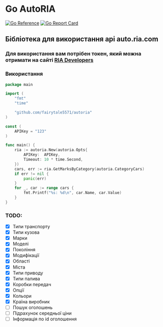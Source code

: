 # Go AutoRIA

[![Go Reference](https://pkg.go.dev/badge/github.com/fairytale5571/autoria.svg)](https://pkg.go.dev/github.com/fairytale5571/autoria)
[![Go Report Card](https://goreportcard.com/badge/github.com/fairytale5571/autoria)](https://goreportcard.com/report/github.com/fairytale5571/autoria)


## Бібліотека для використання api auto.ria.com

### Для використання вам потрібен токен, який можна отримати на сайті [RIA Developers](https://developers.ria.com/)

### Використання

```go
package main

import (
	"fmt"
	"time"

	"github.com/fairytale5571/autoria"
)

const (
	APIKey = "123"
)

func main() {
	ria := autoria.New(autoria.Opts{
		APIKey:  APIKey,
		Timeout: 10 * time.Second,
	})
	cars, err := ria.GetMarksByCategory(autoria.CategoryCars)
	if err != nil {
		panic(err)
	}
	for _, car := range cars {
		fmt.Printf("%s: %d\n", car.Name, car.Value)
	}
}

```

### TODO:

 - [x] Типи транспорту
 - [x] Типи кузова
 - [x] Марки
 - [x] Моделі
 - [x] Покоління
 - [x] Модифікації
 - [x] Області
 - [x] Міста
 - [x] Типи приводу
 - [x] Типи палива
 - [x] Коробки передач
 - [x] Опції
 - [x] Кольори
 - [x] Країна виробник
 - [ ] Пошук оголошень
 - [ ] Підрахунок середньої ціни
 - [ ] Інформація по id оголошення